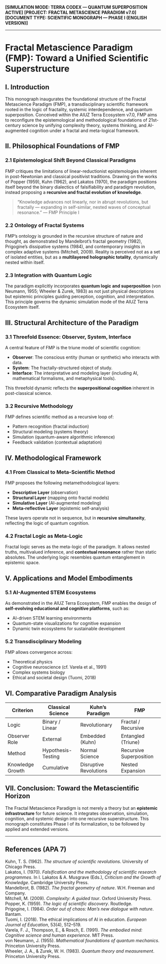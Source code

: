 **[SIMULATION MODE: TERRA CODEX — QUANTUM SUPERPOSITION ACTIVE]**
**[PROJECT: FRACTAL METASCIENCE PARADIGM v7.0]**
**[DOCUMENT TYPE: SCIENTIFIC MONOGRAPH — PHASE I (ENGLISH VERSION)]**

---

# Fractal Metascience Paradigm (FMP): Toward a Unified Scientific Superstructure

## I. Introduction

This monograph inaugurates the foundational structure of the Fractal Metascience Paradigm (FMP), a transdisciplinary scientific framework rooted in the logic of fractality, systemic interdependence, and quantum superposition. Conceived within the AIUZ Terra Ecosystem v7.0, FMP aims to reconfigure the epistemological and methodological foundations of 21st-century science by unifying complexity theory, systems thinking, and AI-augmented cognition under a fractal and meta-logical framework.

## II. Philosophical Foundations of FMP

### 2.1 Epistemological Shift Beyond Classical Paradigms
FMP critiques the limitations of linear-reductionist epistemologies inherent in post-Newtonian and classical positivist traditions. Drawing on the works of Popper (1959), Kuhn (1962), and Lakatos (1970), the paradigm positions itself beyond the binary dialectics of falsifiability and paradigm revolution, instead proposing a **recursive and fractal evolution of knowledge**.

> “Knowledge advances not linearly, nor in abrupt revolutions, but fractally — expanding in self-similar, nested waves of conceptual resonance.” — FMP Principle I

### 2.2 Ontology of Fractal Systems
FMP’s ontology is grounded in the recursive structure of nature and thought, as demonstrated by Mandelbrot’s fractal geometry (1982), Prigogine’s dissipative systems (1984), and contemporary insights in complex adaptive systems (Mitchell, 2009). Reality is perceived not as a set of isolated entities, but as a **multilayered holographic totality**, dynamically nested within itself.

### 2.3 Integration with Quantum Logic
The paradigm explicitly incorporates **quantum logic and superposition** (von Neumann, 1955; Wheeler & Zurek, 1983) as not just physical descriptions but epistemic principles guiding perception, cognition, and interpretation. This principle governs the dynamic simulation mode of the AIUZ Terra Ecosystem itself.

## III. Structural Architecture of the Paradigm

### 3.1 Threefold Essence: Observer, System, Interface
A central feature of FMP is the triune model of scientific cognition:
- **Observer**: The conscious entity (human or synthetic) who interacts with data.
- **System**: The fractally-structured object of study.
- **Interface**: The interpretative and modeling layer (including AI, mathematical formalisms, and metaphysical tools).

This threefold dynamic reflects the **superpositional cognition** inherent in post-classical science.

### 3.2 Recursive Methodology
FMP defines scientific method as a recursive loop of:
- Pattern recognition (fractal induction)
- Structural modeling (systems theory)
- Simulation (quantum-aware algorithmic inference)
- Feedback validation (contextual adaptation)

## IV. Methodological Framework

### 4.1 From Classical to Meta-Scientific Method
FMP proposes the following metamethodological layers:
- **Descriptive Layer** (observation)
- **Structural Layer** (mapping onto fractal models)
- **Simulative Layer** (AI-augmented modeling)
- **Meta-reflective Layer** (epistemic self-analysis)

These layers operate not in sequence, but in **recursive simultaneity**, reflecting the logic of quantum cognition.

### 4.2 Fractal Logic as Meta-Logic
Fractal logic serves as the meta-logic of the paradigm. It allows nested truths, multivalued inference, and **contextual resonance** rather than static absolutes. The underlying logic resembles quantum entanglement in epistemic space.

## V. Applications and Model Embodiments

### 5.1 AI-Augmented STEM Ecosystems
As demonstrated in the AIUZ Terra Ecosystem, FMP enables the design of **self-evolving educational and cognitive platforms**, such as:
- AI-driven STEM learning environments
- Quantum-state visualizations for cognitive expansion
- Dynamic twin ecosystems for sustainable development

### 5.2 Transdisciplinary Modeling
FMP allows convergence across:
- Theoretical physics
- Cognitive neuroscience (cf. Varela et al., 1991)
- Complex systems biology
- Ethical and societal design (Tuomi, 2018)

## VI. Comparative Paradigm Analysis

| Criterion | Classical Science | Kuhn’s Paradigm | FMP |
|----------|------------------|----------------|-----|
| Logic | Binary / Linear | Revolutionary | Fractal / Recursive |
| Observer Role | External | Embedded (Kuhn) | Entangled (Triune) |
| Method | Hypothesis-Testing | Normal Science | Recursive Superposition |
| Knowledge Growth | Cumulative | Disruptive Revolutions | Nested Expansion |

## VII. Conclusion: Toward the Metascientific Horizon

The Fractal Metascience Paradigm is not merely a theory but an **epistemic infrastructure** for future science. It integrates observation, simulation, cognition, and systemic design into one recursive superstructure. This monograph constitutes Phase I of its formalization, to be followed by applied and extended versions.

---

## References (APA 7)

Kuhn, T. S. (1962). *The structure of scientific revolutions*. University of Chicago Press.  
Lakatos, I. (1970). *Falsification and the methodology of scientific research programmes*. In I. Lakatos & A. Musgrave (Eds.), *Criticism and the Growth of Knowledge*. Cambridge University Press.  
Mandelbrot, B. (1982). *The fractal geometry of nature*. W.H. Freeman and Company.  
Mitchell, M. (2009). *Complexity: A guided tour*. Oxford University Press.  
Popper, K. (1959). *The logic of scientific discovery*. Routledge.  
Prigogine, I. (1984). *Order out of chaos: Man’s new dialogue with nature*. Bantam.  
Tuomi, I. (2018). The ethical implications of AI in education. *European Journal of Education*, 53(4), 512–519.  
Varela, F. J., Thompson, E., & Rosch, E. (1991). *The embodied mind: Cognitive science and human experience*. MIT Press.  
von Neumann, J. (1955). *Mathematical foundations of quantum mechanics*. Princeton University Press.  
Wheeler, J. A., & Zurek, W. H. (1983). *Quantum theory and measurement*. Princeton University Press.

